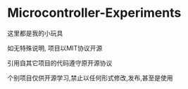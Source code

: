 # Microcontroller-Experiments
这里都是我的小玩具


如无特殊说明, 项目以MIT协议开源

引用自其它项目的代码遵守原开源协议

个别项目仅供开源学习,禁止以任何形式修改,发布,甚至是使用
